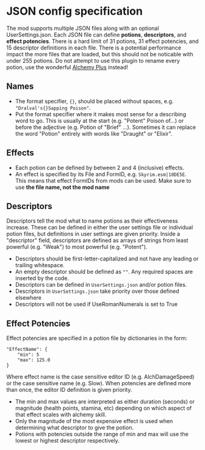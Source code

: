 # JSON config specification
The mod supports multiple JSON files along with an optional UserSettings.json. Each JSON file can define **potions**, **descriptors**, and **effect potencies**.
There is a hard limit of 31 potions, 31 effect potencies, and 15 descriptor definitions in each file. 
There is a potential performance impact the more files that are loaded, but this should not be noticable with under 255 potions.
Do not attempt to use this plugin to rename every potion, use the wonderful [Alchemy Plus](https://www.nexusmods.com/skyrimspecialedition/mods/80882) instead!

## Names 
- The format specifier, `{}`, should be placed without spaces, e.g. `"Dralval's{}Sapping Poison"`. 
- Put the format specifier where it makes most sense for a describing word to go. 
This is usually at the start (e.g. "Potent" Poison of...) or before the adjective (e.g. Potion of "Brief" ...). Sometimes it can replace the word "Potion" entirely with words like "Draught" or "Elixir".

## Effects
- Each potion can be defined by between 2 and 4 (inclusive) effects.
- An effect is specified by its File and FormID, e.g. `Skyrim.esm|10DE5E`. This means that effect FormIDs from mods can be used. Make sure to use **the file name, not the mod name**

## Descriptors
Descriptors tell the mod what to name potions as their effectiveness increase. These can be defined in either the user settings file or individual potion files, but definitions in user settings are given priority.
Inside a "descriptor" field, descriptors are defined as arrays of strings from least powerful (e.g. "Weak") to most powerful (e.g. "Potent").
- Descriptors should be first-letter-capitalized and not have any leading or trailing whitespace.
- An empty descriptor should be defined as `""`. Any required spaces are inserted by the code.
- Descriptors can be defined in `UserSettings.json` and/or potion files.
- Descriptors in `UserSettings.json` take priority over those defined elsewhere
- Descriptors will not be used if UseRomanNumerals is set to True

## Effect Potencies
Effect potencies are specified in a potion file by dictionaries in the form: 
```
"EffectName": {
	"min": 5
	"max": 125.0
}
```
Where effect name is the case sensitive editor ID (e.g. AlchDamageSpeed) or the case sensitive name (e.g. Slow). When potencies are defined more than once, the editor ID definition is given priority.

- The min and max values are interpreted as either duration (seconds) or magnitude (health points, stamina, etc) depending on which aspect of that effect scales with alchemy skill.
- Only the magnitude of the most expensive effect is used when determining what descriptor to give the potion.
- Potions with potencies outside the range of min and max will use the lowest or highest descriptor respectively.